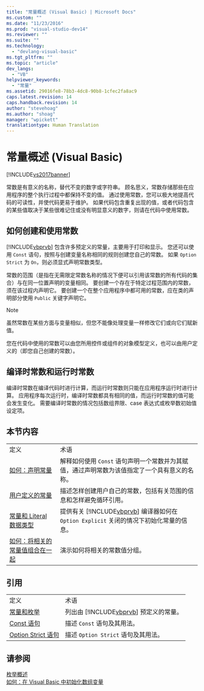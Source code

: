 ```yaml
---
title: "常量概述 (Visual Basic) | Microsoft Docs"
ms.custom: ""
ms.date: "11/23/2016"
ms.prod: "visual-studio-dev14"
ms.reviewer: ""
ms.suite: ""
ms.technology: 
  - "devlang-visual-basic"
ms.tgt_pltfrm: ""
ms.topic: "article"
dev_langs: 
  - "VB"
helpviewer_keywords: 
  - "常量"
ms.assetid: 29016fe8-78b3-4dc8-90b8-1cfec2fa8ac9
caps.latest.revision: 14
caps.handback.revision: 14
author: "stevehoag"
ms.author: "shoag"
manager: "wpickett"
translationtype: Human Translation
---
```

# 常量概述 (Visual Basic)
[!INCLUDE[vs2017banner](../../../../csharp/includes/vs2017banner.md)]

常数是有意义的名称，替代不变的数字或字符串。  顾名思义，常数存储那些在应用程序的整个执行过程中都保持不变的值。  通过使用常数，您可以极大地提高代码的可读性，并使代码更易于维护。  如果代码包含重复出现的值，或者代码包含的某些值取决于某些很难记住或没有明显意义的数字，则请在代码中使用常数。  
  
## 如何创建和使用常数  
 [!INCLUDE[vbprvb](../../../../csharp/programming-guide/concepts/linq/includes/vbprvb_md.md)] 包含许多预定义的常量，主要用于打印和显示。  您还可以使用 `Const` 语句，按照与创建变量名称相同的规则创建您自己的常数。  如果 `Option Strict` 为 `On`，则必须显式声明常数类型。  
  
 常数的范围（是指在无需限定常数名称的情况下便可以引用该常数的所有代码的集合）与在同一位置声明的变量相同。  要创建一个存在于特定过程范围内的常数，须在该过程内声明它。  要创建一个在整个应用程序中都可用的常数，应在类的声明部分使用 `Public` 关键字声明它。  
  
> [!NOTE]
>  虽然常数在某些方面与变量相似，但您不能像处理变量一样修改它们或向它们赋新值。  
  
 您在代码中使用的常数可以由您所用控件或组件的对象模型定义，也可以由用户定义的（即您自己创建的常数）。  
  
## 编译时常数和运行时常数  
 编译时常数在编译代码时进行计算，而运行时常数则只能在应用程序运行时进行计算。  应用程序每次运行时，编译时常数都具有相同的值，而运行时常数的值可能会发生变化。  需要编译时常数的情况包括数组界限、case 表达式或枚举数初始值设定项。  
  
## 本节内容  
  
|||  
|-|-|  
|定义|术语|  
|[如何：声明常量](../../../../visual-basic/programming-guide/language-features/constants-enums/how-to-declare-a-constant.md)|解释如何使用 `Const` 语句声明一个常数并为其赋值，通过声明常数为该值指定了一个具有意义的名称。|  
|[用户定义的常量](../../../../visual-basic/programming-guide/language-features/constants-enums/user-defined-constants.md)|描述怎样创建用户自己的常数，包括有关范围的信息和怎样避免循环引用。|  
|[常量和 Literal 数据类型](../../../../visual-basic/programming-guide/language-features/constants-enums/constant-and-literal-data-types.md)|提供有关 [!INCLUDE[vbprvb](../../../../csharp/programming-guide/concepts/linq/includes/vbprvb_md.md)] 编译器如何在 `Option Explicit` 关闭的情况下初始化常量的信息。|  
|[如何：将相关的常量值组合在一起](../../../../visual-basic/programming-guide/language-features/constants-enums/how-to-group-related-constant-values-together.md)|演示如何将相关的常数值分组。|  
  
## 引用  
  
|||  
|-|-|  
|定义|术语|  
|[常量和枚举](../../../../visual-basic/language-reference/constants-and-enumerations.md)|列出由 [!INCLUDE[vbprvb](../../../../csharp/programming-guide/concepts/linq/includes/vbprvb_md.md)] 预定义的常量。|  
|[Const 语句](../../../../visual-basic/language-reference/statements/const-statement.md)|描述 `Const` 语句及其用法。|  
|[Option Strict 语句](../../../../visual-basic/language-reference/statements/option-strict-statement.md)|描述 `Option Strict` 语句及其用法。|  
  
## 请参阅  
 [枚举概述](../../../../visual-basic/programming-guide/language-features/constants-enums/enumerations-overview.md)   
 [如何：在 Visual Basic 中初始化数组变量](../../../../visual-basic/programming-guide/language-features/arrays/how-to-initialize-an-array-variable.md)